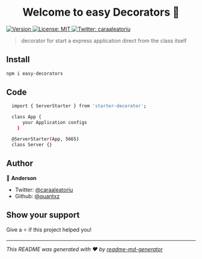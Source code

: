 <h1 align="center">Welcome to easy Decorators 👋</h1>
<p>
  <a href="https://www.npmjs.com/package/server-starter-decorator" target="_blank">
    <img alt="Version" src="https://img.shields.io/npm/v/server-starter-decorator.svg">
  </a>
  <a href="#" target="_blank">
    <img alt="License: MIT" src="https://img.shields.io/badge/License-MIT-yellow.svg" />
  </a>
  <a href="https://twitter.com/caraaleatoriu" target="_blank">
    <img alt="Twitter: caraaleatoriu" src="https://img.shields.io/twitter/follow/caraaleatoriu.svg?style=social" />
  </a>
</p>

> decorator for start a express application direct from the class itself

## Install

```sh
npm i easy-decorators
```

## Code 

```sh
  import { ServerStarter } from 'starter-decorator';

  class App {
      your Application configs
    }

  @ServerStarter(App, 5665)
  class Server {}
```

## Author

👤 **Anderson**

* Twitter: [@caraaleatoriu](https://twitter.com/caraaleatoriu)
* Github: [@quantxz](https://github.com/quantxz)

## Show your support

Give a ⭐️ if this project helped you!

***
_This README was generated with ❤️ by [readme-md-generator](https://github.com/kefranabg/readme-md-generator)_
